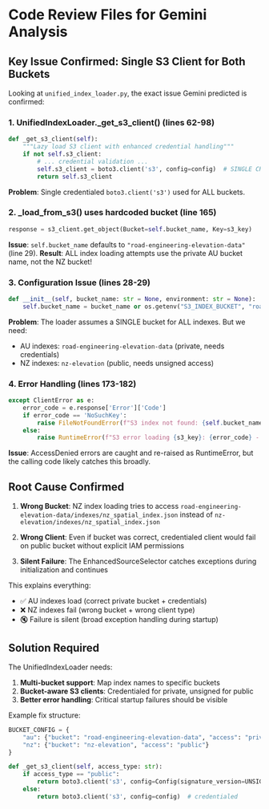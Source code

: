 # Code Review Files for Gemini Analysis

## Key Issue Confirmed: Single S3 Client for Both Buckets

Looking at `unified_index_loader.py`, the exact issue Gemini predicted is confirmed:

### 1. UnifiedIndexLoader._get_s3_client() (lines 62-98)
```python
def _get_s3_client(self):
    """Lazy load S3 client with enhanced credential handling"""
    if not self.s3_client:
        # ... credential validation ...
        self.s3_client = boto3.client('s3', config=config)  # SINGLE CREDENTIALED CLIENT
        return self.s3_client
```

**Problem**: Single credentialed `boto3.client('s3')` used for ALL buckets.

### 2. _load_from_s3() uses hardcoded bucket (line 165)
```python
response = s3_client.get_object(Bucket=self.bucket_name, Key=s3_key)
```

**Issue**: `self.bucket_name` defaults to `"road-engineering-elevation-data"` (line 29).
**Result**: ALL index loading attempts use the private AU bucket name, not the NZ bucket!

### 3. Configuration Issue (lines 28-29)
```python
def __init__(self, bucket_name: str = None, environment: str = None):
    self.bucket_name = bucket_name or os.getenv("S3_INDEX_BUCKET", "road-engineering-elevation-data")
```

**Problem**: The loader assumes a SINGLE bucket for ALL indexes. But we need:
- AU indexes: `road-engineering-elevation-data` (private, needs credentials)  
- NZ indexes: `nz-elevation` (public, needs unsigned access)

### 4. Error Handling (lines 173-182)
```python
except ClientError as e:
    error_code = e.response['Error']['Code']
    if error_code == 'NoSuchKey':
        raise FileNotFoundError(f"S3 index not found: {self.bucket_name}/{s3_key}")
    else:
        raise RuntimeError(f"S3 error loading {s3_key}: {error_code} - {e.response['Error']['Message']}")
```

**Issue**: AccessDenied errors are caught and re-raised as RuntimeError, but the calling code likely catches this broadly.

## Root Cause Confirmed

1. **Wrong Bucket**: NZ index loading tries to access `road-engineering-elevation-data/indexes/nz_spatial_index.json` instead of `nz-elevation/indexes/nz_spatial_index.json`

2. **Wrong Client**: Even if bucket was correct, credentialed client would fail on public bucket without explicit IAM permissions

3. **Silent Failure**: The EnhancedSourceSelector catches exceptions during initialization and continues

This explains everything:
- ✅ AU indexes load (correct private bucket + credentials)
- ❌ NZ indexes fail (wrong bucket + wrong client type)  
- 🔇 Failure is silent (broad exception handling during startup)

## Solution Required

The UnifiedIndexLoader needs:
1. **Multi-bucket support**: Map index names to specific buckets
2. **Bucket-aware S3 clients**: Credentialed for private, unsigned for public
3. **Better error handling**: Critical startup failures should be visible

Example fix structure:
```python
BUCKET_CONFIG = {
    "au": {"bucket": "road-engineering-elevation-data", "access": "private"},
    "nz": {"bucket": "nz-elevation", "access": "public"}
}

def _get_s3_client(self, access_type: str):
    if access_type == "public":
        return boto3.client('s3', config=Config(signature_version=UNSIGNED))
    else:
        return boto3.client('s3', config=config)  # credentialed
```